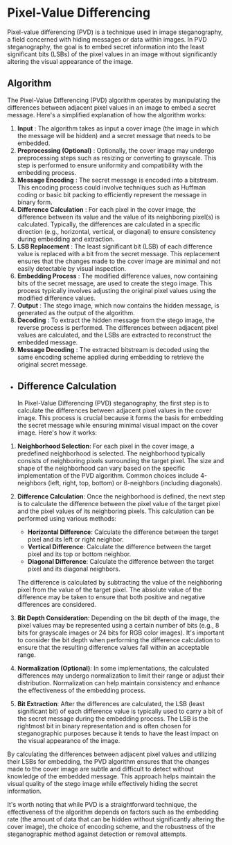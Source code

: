 # Pixel-Value Differencing

Pixel-value differencing (PVD) is a technique used in image steganography, a field concerned with hiding messages or data within images. In PVD steganography, the goal is to embed secret information into the least significant bits (LSBs) of the pixel values in an image without significantly altering the visual appearance of the image.

## Algorithm

The Pixel-Value Differencing (PVD) algorithm operates by manipulating the differences between adjacent pixel values in an image to embed a secret message. Here's a simplified explanation of how the algorithm works:

1. **Input** : The algorithm takes as input a cover image (the image in which the message will be hidden) and a secret message that needs to be embedded.
2. **Preprocessing (Optional)** : Optionally, the cover image may undergo preprocessing steps such as resizing or converting to grayscale. This step is performed to ensure uniformity and compatibility with the embedding process.
3. **Message Encoding** : The secret message is encoded into a bitstream. This encoding process could involve techniques such as Huffman coding or basic bit packing to efficiently represent the message in binary form.
4. **Difference Calculation** : For each pixel in the cover image, the difference between its value and the value of its neighboring pixel(s) is calculated. Typically, the differences are calculated in a specific direction (e.g., horizontal, vertical, or diagonal) to ensure consistency during embedding and extraction.
5. **LSB Replacement** : The least significant bit (LSB) of each difference value is replaced with a bit from the secret message. This replacement ensures that the changes made to the cover image are minimal and not easily detectable by visual inspection.
6. **Embedding Process** : The modified difference values, now containing bits of the secret message, are used to create the stego image. This process typically involves adjusting the original pixel values using the modified difference values.
7. **Output** : The stego image, which now contains the hidden message, is generated as the output of the algorithm.
8. **Decoding** : To extract the hidden message from the stego image, the reverse process is performed. The differences between adjacent pixel values are calculated, and the LSBs are extracted to reconstruct the embedded message.
9. **Message Decoding** : The extracted bitstream is decoded using the same encoding scheme applied during embedding to retrieve the original secret message.



* ## Difference Calculation

    In Pixel-Value Differencing (PVD) steganography, the first step is to calculate the differences between adjacent pixel values in the cover image. This process is crucial because it forms the basis for embedding the secret message while ensuring minimal 		visual impact on the cover image. Here's how it works:

1. **Neighborhood Selection**: For each pixel in the cover image, a predefined neighborhood is selected. The neighborhood typically consists of neighboring pixels surrounding the target pixel. The size and shape of the neighborhood can vary based on the specific implementation of the PVD algorithm. Common choices include 4-neighbors (left, right, top, bottom) or 8-neighbors (including diagonals).
2. **Difference Calculation**: Once the neighborhood is defined, the next step is to calculate the difference between the pixel value of the target pixel and the pixel values of its neighboring pixels. This calculation can be performed using various methods:

   - **Horizontal Difference**: Calculate the difference between the target pixel and its left or right neighbor.
   - **Vertical Difference**: Calculate the difference between the target pixel and its top or bottom neighbor.
   - **Diagonal Difference**: Calculate the difference between the target pixel and its diagonal neighbors.

   The difference is calculated by subtracting the value of the neighboring pixel from the value of the target pixel. The absolute value of the difference may be taken to ensure that both positive and negative differences are considered.
3. **Bit Depth Consideration**: Depending on the bit depth of the image, the pixel values may be represented using a certain number of bits (e.g., 8 bits for grayscale images or 24 bits for RGB color images). It's important to consider the bit depth when performing the difference calculation to ensure that the resulting difference values fall within an acceptable range.
4. **Normalization (Optional)**: In some implementations, the calculated differences may undergo normalization to limit their range or adjust their distribution. Normalization can help maintain consistency and enhance the effectiveness of the embedding process.
5. **Bit Extraction**: After the differences are calculated, the LSB (least significant bit) of each difference value is typically used to carry a bit of the secret message during the embedding process. The LSB is the rightmost bit in binary representation and is often chosen for steganographic purposes because it tends to have the least impact on the visual appearance of the image.

By calculating the differences between adjacent pixel values and utilizing their LSBs for embedding, the PVD algorithm ensures that the changes made to the cover image are subtle and difficult to detect without knowledge of the embedded message. This approach helps maintain the visual quality of the stego image while effectively hiding the secret information.


It's worth noting that while PVD is a straightforward technique, the effectiveness of the algorithm depends on factors such as the embedding rate (the amount of data that can be hidden without significantly altering the cover image), the choice of encoding scheme, and the robustness of the steganographic method against detection or removal attempts.
